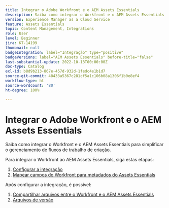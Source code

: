 ```yaml
---
title: Integrar o Adobe Workfront e o AEM Assets Essentials
description: Saiba como integrar o Workfront e o AEM Assets Essentials.
version: Experience Manager as a Cloud Service
feature: Assets Essentials
topic: Content Management, Integrations
role: User
level: Beginner
jira: KT-14199
thumbnail: null
badgeIntegration: label="Integração" type="positive"
badgeVersions: label="AEM Assets Essentials" before-title="false"
last-substantial-update: 2022-10-13T00:00:00Z
doc-type: Catalog
exl-id: b8d9b213-867e-457d-932d-1fedc4e1b1d7
source-git-commit: 48433a5367c281cf5a1c106b08a1306f1b0e8ef4
workflow-type: ht
source-wordcount: '80'
ht-degree: 100%

---
```


# Integrar o Adobe Workfront e o AEM Assets Essentials

Saiba como integrar o Workfront e o AEM Assets Essentials para simplificar o gerenciamento de fluxos de trabalho de criação.

Para integrar o Workfront ao AEM Assets Essentials, siga estas etapas:

1. [Configurar a integração](./configure.md)
1. [Mapear campos do Workfront para metadados do Assets Essentials](./map-metadata.md)

Após configurar a integração, é possível:

1. [Compartilhar arquivos entre o Workfront e o AEM Assets Essentials](./link-send.md)
1. [Arquivos de versão](./versions.md)
